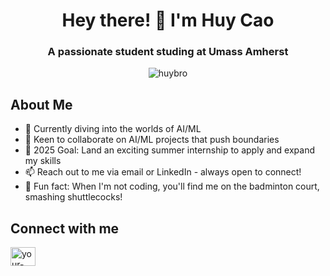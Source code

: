 <h1 align="center">Hey there! 👋 I'm Huy Cao</h1>

<h3 align="center">A passionate student studing at Umass Amherst</h3>

<p align="center">
  <img src="https://komarev.com/ghpvc/?username=huybro&label=Profile%20views&color=0e75b6&style=flat" alt="huybro" />
</p>

<h2 align="left">About Me</h2>

- 🧠 Currently diving into the worlds of AI/ML
- 🤝 Keen to collaborate on AI/ML projects that push boundaries
- 🎯 2025 Goal: Land an exciting summer internship to apply and expand my skills
- 📫 Reach out to me via email or LinkedIn - always open to connect!
- 🏸 Fun fact: When I'm not coding, you'll find me on the badminton court, smashing shuttlecocks!

<h2 align="left">Connect with me</h2>

<p align="left">
  <a href="https://www.linkedin.com/in/huycao04/" target="blank"><img align="center" src="https://raw.githubusercontent.com/rahuldkjain/github-profile-readme-generator/master/src/images/icons/Social/linked-in-alt.svg" alt="your-linkedin" height="30" width="40" /></a>
</p>
